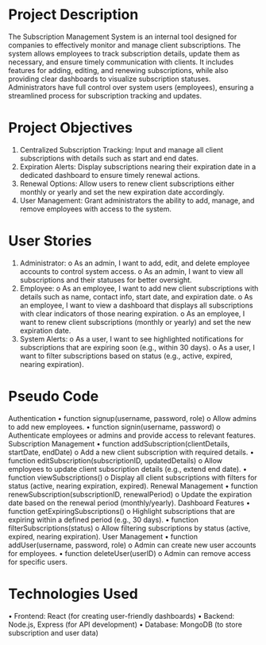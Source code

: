 # Project Description

The Subscription Management System is an internal tool designed for companies to effectively monitor and manage client subscriptions. The system allows employees to track subscription details, update them as necessary, and ensure timely communication with clients. It includes features for adding, editing, and renewing subscriptions, while also providing clear dashboards to visualize subscription statuses. Administrators have full control over system users (employees), ensuring a streamlined process for subscription tracking and updates.

# Project Objectives

1.	Centralized Subscription Tracking: Input and manage all client subscriptions with details such as start and end dates.
2.	Expiration Alerts: Display subscriptions nearing their expiration date in a dedicated dashboard to ensure timely renewal actions.
3.	Renewal Options: Allow users to renew client subscriptions either monthly or yearly and set the new expiration date accordingly.
4.	User Management: Grant administrators the ability to add, manage, and remove employees with access to the system.

# User Stories
1.	Administrator:
o	As an admin, I want to add, edit, and delete employee accounts to control system access.
o	As an admin, I want to view all subscriptions and their statuses for better oversight.
2.	Employee:
o	As an employee, I want to add new client subscriptions with details such as name, contact info, start date, and expiration date.
o	As an employee, I want to view a dashboard that displays all subscriptions with clear indicators of those nearing expiration.
o	As an employee, I want to renew client subscriptions (monthly or yearly) and set the new expiration date.
3.	System Alerts:
o	As a user, I want to see highlighted notifications for subscriptions that are expiring soon (e.g., within 30 days).
o	As a user, I want to filter subscriptions based on status (e.g., active, expired, nearing expiration).

# Pseudo Code
Authentication
•	function signup(username, password, role)
o	Allow admins to add new employees.
•	function signin(username, password)
o	Authenticate employees or admins and provide access to relevant features.
Subscription Management
•	function addSubscription(clientDetails, startDate, endDate)
o	Add a new client subscription with required details.
•	function editSubscription(subscriptionID, updatedDetails)
o	Allow employees to update client subscription details (e.g., extend end date).
•	function viewSubscriptions()
o	Display all client subscriptions with filters for status (active, nearing expiration, expired).
Renewal Management
•	function renewSubscription(subscriptionID, renewalPeriod)
o	Update the expiration date based on the renewal period (monthly/yearly).
Dashboard Features
•	function getExpiringSubscriptions()
o	Highlight subscriptions that are expiring within a defined period (e.g., 30 days).
•	function filterSubscriptions(status)
o	Allow filtering subscriptions by status (active, expired, nearing expiration).
User Management
•	function addUser(username, password, role)
o	Admin can create new user accounts for employees.
•	function deleteUser(userID)
o	Admin can remove access for specific users.

# Technologies Used
•	Frontend: React (for creating user-friendly dashboards)
•	Backend: Node.js, Express (for API development)
•	Database: MongoDB (to store subscription and user data)

